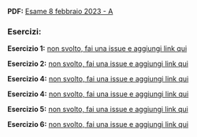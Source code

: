 
**PDF:** [Esame 8 febbraio 2023 - A](/Primo-Anno/Progettazione-di-Sistemi-Digitali/Esami/2023/2023-02-08-A-MZ.pdf)

### Esercizi:
**Esercizio 1:** [non svolto, fai una issue e aggiungi link qui](METTI-LINK-QUI)

**Esercizio 2:** [non svolto, fai una issue e aggiungi link qui](METTI-LINK-QUI)

**Esercizio 4:** [non svolto, fai una issue e aggiungi link qui](METTI-LINK-QUI)

**Esercizio 4:** [non svolto, fai una issue e aggiungi link qui](METTI-LINK-QUI)

**Esercizio 5:** [non svolto, fai una issue e aggiungi link qui](METTI-LINK-QUI)

**Esercizio 6:** [non svolto, fai una issue e aggiungi link qui](METTI-LINK-QUI)